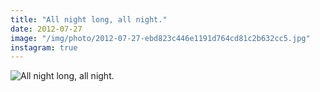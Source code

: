 ```yaml
---
title: "All night long, all night."
date: 2012-07-27
image: "/img/photo/2012-07-27-ebd823c446e1191d764cd81c2b632cc5.jpg"
instagram: true
---
```


![All night long, all night.](/img/photo/2012-07-27-ebd823c446e1191d764cd81c2b632cc5.jpg)
